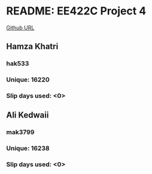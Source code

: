 # README: EE422C Project 4
[Github URL](https://github.com/hamzacooly/Proj4)

## Hamza Khatri
### hak533
### Unique: 16220
### Slip days used: <0>

## Ali Kedwaii
### mak3799
### Unique: 16238
### Slip days used: <0>





